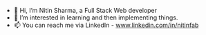 - 👋 Hi, I’m Nitin Sharma, a Full Stack Web developer
- 👀 I’m interested in learning and then implementing things.
- 📫 You can reach me via LinkedIn - www.linkedin.com/in/nitinfab

<!---
nitinfab/nitinfab is a ✨ special ✨ repository because its `README.md` (this file) appears on your GitHub profile.
You can click the Preview link to take a look at your changes.
--->
